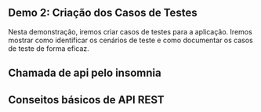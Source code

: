 ## Demo 2: Criação dos Casos de Testes

Nesta demonstração, iremos criar casos de testes para a aplicação. Iremos mostrar como identificar os cenários de teste e como documentar os casos de teste de forma eficaz.


## Chamada de api pelo insomnia

## Conseitos básicos de API REST

